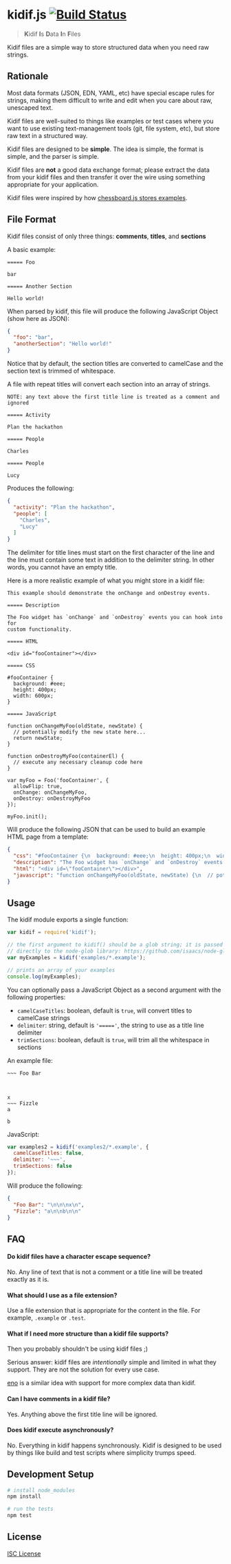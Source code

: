 # kidif.js [![Build Status](https://travis-ci.org/oakmac/kidif.js.svg?branch=master)](https://travis-ci.org/oakmac/kidif.js)

> **K**idif **I**s **D**ata **I**n **F**iles

Kidif files are a simple way to store structured data when you need raw strings.

## Rationale

Most data formats (JSON, EDN, YAML, etc) have special escape rules for strings,
making them difficult to write and edit when you care about raw, unescaped text.

Kidif files are well-suited to things like examples or test cases where you want
to use existing text-management tools (git, file system, etc), but store raw
text in a structured way.

Kidif files are designed to be **simple**. The idea is simple, the format is
simple, and the parser is simple.

Kidif files are **not** a good data exchange format; please extract the data
from your kidif files and then transfer it over the wire using something
appropriate for your application.

Kidif files were inspired by how [chessboard.js stores examples](https://github.com/oakmac/chessboardjs/tree/master/examples).

## File Format

Kidif files consist of only three things: **comments**, **titles**, and **sections**

A basic example:

```
===== Foo

bar

===== Another Section

Hello world!

```

When parsed by kidif, this file will produce the following JavaScript Object
(show here as JSON):

```json
{
  "foo": "bar",
  "anotherSection": "Hello world!"
}
```

Notice that by default, the section titles are converted to camelCase and the
section text is trimmed of whitespace.

A file with repeat titles will convert each section into an array of strings.

```
NOTE: any text above the first title line is treated as a comment and ignored

===== Activity

Plan the hackathon

===== People

Charles

===== People

Lucy

```

Produces the following:

```json
{
  "activity": "Plan the hackathon",
  "people": [
    "Charles",
    "Lucy"
  ]
}
```

The delimiter for title lines must start on the first character of the line and
the line must contain some text in addition to the delimiter string. In other
words, you cannot have an empty title.

Here is a more realistic example of what you might store in a kidif file:

```
This example should demonstrate the onChange and onDestroy events.

===== Description

The Foo widget has `onChange` and `onDestroy` events you can hook into for
custom functionality.

===== HTML

<div id="fooContainer"></div>

===== CSS

#fooContainer {
  background: #eee;
  height: 400px;
  width: 600px;
}

===== JavaScript

function onChangeMyFoo(oldState, newState) {
  // potentially modify the new state here...
  return newState;
}

function onDestroyMyFoo(containerEl) {
  // execute any necessary cleanup code here
}

var myFoo = Foo('fooContainer', {
  allowFlip: true,
  onChange: onChangeMyFoo,
  onDestroy: onDestroyMyFoo
});

myFoo.init();
```

Will produce the following JSON that can be used to build an example HTML page
from a template:

```json
{
  "css": "#fooContainer {\n  background: #eee;\n  height: 400px;\n  width: 600px;\n}",
  "description": "The Foo widget has `onChange` and `onDestroy` events you can hook into for\ncustom functionality.",
  "html": "<div id=\"fooContainer\"></div>",
  "javascript": "function onChangeMyFoo(oldState, newState) {\n  // potentially modify the new state here...\n  return newState;\n}\n\nfunction onDestroyMyFoo(containerEl) {\n  // execute any necessary cleanup code here\n}\n\nvar myFoo = Foo('fooContainer', {\n  allowFlip: true,\n  onChange: onChangeMyFoo,\n  onDestroy: onDestroyMyFoo\n});\n\nmyFoo.init();"
}
```

## Usage

The kidif module exports a single function:

```js
var kidif = require('kidif');

// the first argument to kidif() should be a glob string; it is passed
// directly to the node-glob library: https://github.com/isaacs/node-glob
var myExamples = kidif('examples/*.example');

// prints an array of your examples
console.log(myExamples);
```

You can optionally pass a JavaScript Object as a second argument with the
following properties:

* `camelCaseTitles`: boolean, default is `true`, will convert titles to camelCase strings
* `delimiter`: string, default is `'====='`, the string to use as a title line delimiter
* `trimSections`: boolean, default is `true`, will trim all the whitespace in sections

An example file:

```
~~~ Foo Bar



x
~~~ Fizzle
a

b

```

JavaScript:

```js
var examples2 = kidif('examples2/*.example', {
  camelCaseTitles: false,
  delimiter: '~~~',
  trimSections: false
});
```

Will produce the following:

```json
{
  "Foo Bar": "\n\n\nx\n",
  "Fizzle": "a\n\nb\n\n"
}
```

## FAQ

#### Do kidif files have a character escape sequence?

No. Any line of text that is not a comment or a title line will be treated
exactly as it is.

#### What should I use as a file extension?

Use a file extension that is appropriate for the content in the file. For
example, `.example` or `.test`.

#### What if I need more structure than a kidif file supports?

Then you probably shouldn't be using kidif files ;)

Serious answer: kidif files are _intentionally_ simple and limited in what they
support. They are not the solution for every use case.

[eno](https://eno-lang.org/) is a similar idea with support for more complex data than kidif.

#### Can I have comments in a kidif file?

Yes. Anything above the first title line will be ignored.

#### Does kidif execute asynchronously?

No. Everything in kidif happens synchronously. Kidif is designed to be used by
things like build and test scripts where simplicity trumps speed.

## Development Setup

```sh
# install node_modules
npm install

# run the tests
npm test
```

## License

[ISC License](LICENSE.md)
